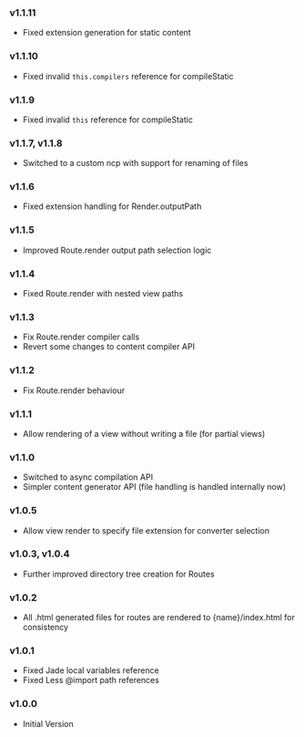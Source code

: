 ### v1.1.11
 - Fixed extension generation for static content

### v1.1.10
 - Fixed invalid `this.compilers` reference for compileStatic

### v1.1.9
 - Fixed invalid `this` reference for compileStatic 

### v1.1.7, v1.1.8
 - Switched to a custom ncp with support for renaming of files

### v1.1.6
 - Fixed extension handling for Render.outputPath

### v1.1.5
 - Improved Route.render output path selection logic

### v1.1.4
 - Fixed Route.render with nested view paths

### v1.1.3
 - Fix Route.render compiler calls
 - Revert some changes to content compiler API

### v1.1.2
 - Fix Route.render behaviour

### v1.1.1
 - Allow rendering of a view without writing a file (for partial views)

### v1.1.0
 - Switched to async compilation API
 - Simpler content generator API (file handling is handled internally now)

### v1.0.5
 - Allow view render to specify file extension for converter selection

### v1.0.3, v1.0.4
 - Further improved directory tree creation for Routes

### v1.0.2
 - All .html generated files for routes are rendered to {name}/index.html for consistency

### v1.0.1
 - Fixed Jade local variables reference
 - Fixed Less @import path references

### v1.0.0
 - Initial Version